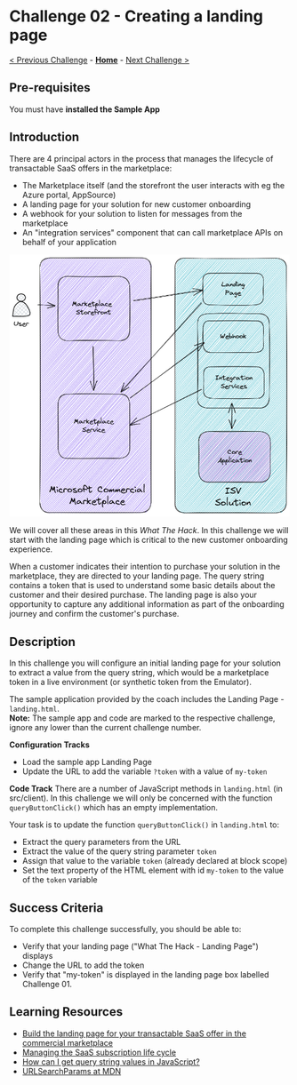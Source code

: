 # Challenge 02 - Creating a landing page

[< Previous Challenge](./Challenge-01.md) - **[Home](../README.md)** - [Next Challenge >](./Challenge-03.md)

## Pre-requisites

You must have **installed the Sample App**

## Introduction

There are 4 principal actors in the process that manages the lifecycle of transactable SaaS offers in the marketplace:

- The Marketplace itself (and the storefront the user interacts with eg the Azure portal, AppSource)
- A landing page for your solution for new customer onboarding
- A webhook for your solution to listen for messages from the marketplace
- An "integration services" component that can call marketplace APIs on behalf of your application

![marketplace actors](Images/Challenge1.png)

We will cover all these areas in this *What The Hack*. In this challenge we will start with the landing page which is critical to the new customer onboarding experience.

When a customer indicates their intention to purchase your solution in the marketplace, they are directed to your
landing page. The query string contains a token that is used to understand some basic details about the customer and
their desired purchase. The landing page is also your opportunity to capture any additional information as part of the
onboarding journey and confirm the customer's purchase.

## Description

In this challenge you will configure an initial landing page for your solution to extract a value from the query string, which would be a marketplace token in a live environment (or synthetic token from the Emulator).

The sample application provided by the coach includes the Landing Page - `landing.html`.  
**Note:** The sample app and code are marked to the respective challenge, ignore any lower than the current challenge number.

**Configuration Tracks**
- Load the sample app Landing Page
- Update the URL to add the variable `?token` with a value of `my-token`

**Code Track**
There are a number of JavaScript methods in `landing.html` (in src/client). In this challenge we will only be concerned with the
function `queryButtonClick()` which has an empty implementation.

Your task is to update the function `queryButtonClick()` in `landing.html` to:
- Extract the query parameters from the URL
- Extract the value of the query string parameter `token`
- Assign that value to the variable `token` (already declared at block scope)
- Set the text property of the HTML element with id `my-token` to the value of the `token` variable

## Success Criteria

To complete this challenge successfully, you should be able to:
- Verify that your landing page ("What The Hack - Landing Page") displays
- Change the URL to add the token
- Verify that "my-token" is displayed in the landing page box labelled Challenge 01.

## Learning Resources

- [Build the landing page for your transactable SaaS offer in the commercial marketplace](https://learn.microsoft.com/azure/marketplace/azure-ad-transactable-saas-landing-page)
- [Managing the SaaS subscription life cycle](https://learn.microsoft.com/azure/marketplace/partner-center-portal/pc-saas-fulfillment-life-cycle)
- [How can I get query string values in JavaScript?](https://stackoverflow.com/questions/901115/how-can-i-get-query-string-values-in-javascript)
- [URLSearchParams at MDN](https://developer.mozilla.org/docs/Web/API/URLSearchParams)
